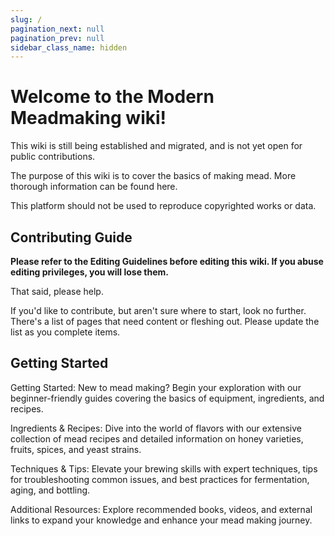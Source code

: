 ```yaml
---
slug: /
pagination_next: null
pagination_prev: null
sidebar_class_name: hidden
---
```


# Welcome to the Modern Meadmaking wiki!

This wiki is still being established and migrated, and is not yet open for public contributions.

The purpose of this wiki is to cover the basics of making mead. More thorough information can be found here.

This platform should not be used to reproduce copyrighted works or data.

## Contributing Guide

**Please refer to the Editing Guidelines before editing this wiki. If you abuse editing privileges, you will lose
them.**

That said, please help.

If you'd like to contribute, but aren't sure where to start, look no further. There's a list of pages that need content
or fleshing out. Please update the list as you complete items.

## Getting Started

Getting Started: New to mead making? Begin your exploration with our beginner-friendly guides covering the basics of equipment, ingredients, and recipes.

Ingredients & Recipes: Dive into the world of flavors with our extensive collection of mead recipes and detailed information on honey varieties, fruits, spices, and yeast strains.

Techniques & Tips: Elevate your brewing skills with expert techniques, tips for troubleshooting common issues, and best practices for fermentation, aging, and bottling.

Additional Resources: Explore recommended books, videos, and external links to expand your knowledge and enhance your mead making journey.

